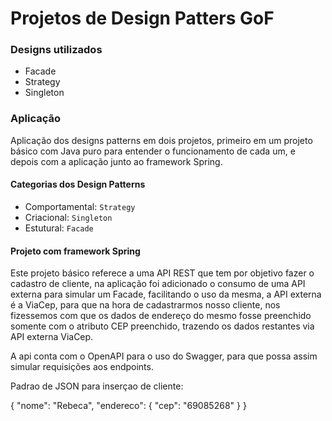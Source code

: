 
# Projetos de Design Patters GoF

### **Designs utilizados**

- Facade
- Strategy
- Singleton

### **Aplicação**

Aplicação dos designs patterns em dois projetos, primeiro em um projeto básico com Java puro para entender o funcionamento de cada um, e depois com a aplicação junto ao framework Spring. 

#### **Categorias dos Design Patterns**

- Comportamental: `Strategy` 
- Criacional: `Singleton`
- Estutural: `Facade` 

#### **Projeto com framework Spring**

Este projeto básico referece a uma API REST que tem por objetivo fazer o cadastro de cliente, na aplicação foi adicionado o consumo de uma API externa para simular um Facade, facilitando o uso da mesma, a API externa é a ViaCep, para que na hora de cadastrarmos nosso cliente, nos fizessemos com que os dados de endereço do mesmo fosse preenchido somente com o atributo CEP preenchido, trazendo os dados restantes via API externa ViaCep.

A api conta com o OpenAPI para o uso do Swagger, para que possa assim simular requisições aos endpoints.

Padrao de JSON para inserçao de cliente: 


{
  "nome": "Rebeca",
  "endereco": {
    "cep": "69085268"
  }
}
